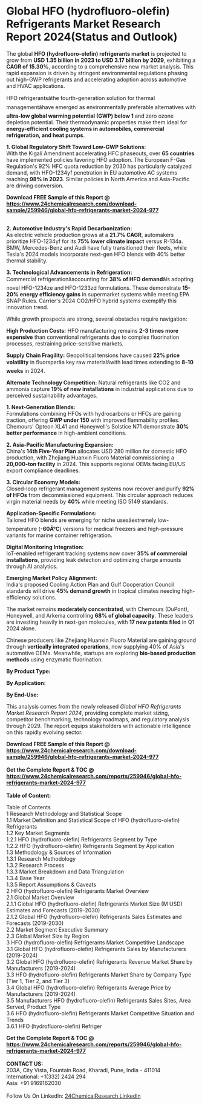 <h1>Global HFO (hydrofluoro-olefin) Refrigerants Market Research Report 2024(Status and Outlook)</h1><p>The global <strong>HFO (hydrofluoro-olefin) refrigerants market</strong> is projected to grow from <strong>USD 1.35 billion in 2023 to USD 3.17 billion by 2029</strong>, exhibiting a <strong>CAGR of 15.30%</strong>, according to a comprehensive new market analysis. This rapid expansion is driven by stringent environmental regulations phasing out high-GWP refrigerants and accelerating adoption across automotive and HVAC applications.</p><p>HFO refrigerantsâthe fourth-generation solution for thermal managementâhave emerged as environmentally preferable alternatives with <strong>ultra-low global warming potential (GWP) below 1</strong> and zero ozone depletion potential. Their thermodynamic properties make them ideal for <strong>energy-efficient cooling systems in automobiles, commercial refrigeration, and heat pumps</strong>.</p><p><strong>1. Global Regulatory Shift Toward Low-GWP Solutions:</strong><br>
With the Kigali Amendment accelerating HFC phaseouts, over <strong>65 countries</strong> have implemented policies favoring HFO adoption. The European F-Gas Regulation's 92% HFC quota reduction by 2030 has particularly catalyzed demand, with HFO-1234yf penetration in EU automotive AC systems reaching <strong>98% in 2023</strong>. Similar policies in North America and Asia-Pacific are driving conversion.</p><div><b>Download FREE Sample of this Report @ 
            <a href="https://www.24chemicalresearch.com/download-sample/259946/global-hfo-refrigerants-market-2024-977">
            https://www.24chemicalresearch.com/download-sample/259946/global-hfo-refrigerants-market-2024-977</a></b></div><br><p><strong>2. Automotive Industry's Rapid Decarbonization:</strong><br>
As electric vehicle production grows at a <strong>21.7% CAGR</strong>, automakers prioritize HFO-1234yf for its <strong>75% lower climate impact</strong> versus R-134a. BMW, Mercedes-Benz and Audi have fully transitioned their fleets, while Tesla's 2024 models incorporate next-gen HFO blends with 40% better thermal stability.</p><p><strong>3. Technological Advancements in Refrigeration:</strong><br>
Commercial refrigerationâaccounting for <strong>38% of HFO demand</strong>âis adopting novel HFO-1234ze and HFO-1233zd formulations. These demonstrate <strong>15-20% energy efficiency gains</strong> in supermarket systems while meeting EPA SNAP Rules. Carrier's 2024 CO2/HFO hybrid systems exemplify this innovation trend.</p><p>While growth prospects are strong, several obstacles require navigation:</p><p><strong>High Production Costs:</strong> HFO manufacturing remains <strong>2-3 times more expensive</strong> than conventional refrigerants due to complex fluorination processes, restraining price-sensitive markets.</p><p><strong>Supply Chain Fragility:</strong> Geopolitical tensions have caused <strong>22% price volatility</strong> in fluorsparâa key raw materialâwith lead times extending to <strong>8-10 weeks</strong> in 2024.</p><p><strong>Alternate Technology Competition:</strong> Natural refrigerants like CO2 and ammonia capture <strong>19% of new installations</strong> in industrial applications due to perceived sustainability advantages.</p><p><strong>1. Next-Generation Blends:</strong><br>
Formulations combining HFOs with hydrocarbons or HFCs are gaining traction, offering <strong>GWP under 150</strong> with improved flammability profiles. Chemours' Opteon XL41 and Honeywell's Solstice N71 demonstrate <strong>30% better performance</strong> in high-ambient conditions.</p><p><strong>2. Asia-Pacific Manufacturing Expansion:</strong><br>
China's <strong>14th Five-Year Plan</strong> allocates USD 280 million for domestic HFO production, with Zhejiang Huanxin Fluoro Material commissioning a <strong>20,000-ton facility</strong> in 2024. This supports regional OEMs facing EU/US export compliance deadlines.</p><p><strong>3. Circular Economy Models:</strong><br>
Closed-loop refrigerant management systems now recover and purify <strong>92% of HFOs</strong> from decommissioned equipment. This circular approach reduces virgin material needs by <strong>40%</strong> while meeting ISO 5149 standards.</p><p><strong>Application-Specific Formulations:</strong><br>
	Tailored HFO blends are emerging for niche usesâextremely low-temperature (<strong>-60Â°C</strong>) versions for medical freezers and high-pressure variants for marine container refrigeration.</p><p><strong>Digital Monitoring Integration:</strong><br>
	IoT-enabled refrigerant tracking systems now cover <strong>35% of commercial installations</strong>, providing leak detection and optimizing charge amounts through AI analytics.</p><p><strong>Emerging Market Policy Alignment:</strong><br>
	India's proposed Cooling Action Plan and Gulf Cooperation Council standards will drive <strong>45% demand growth</strong> in tropical climates needing high-efficiency solutions.</p><p>The market remains <strong>moderately concentrated</strong>, with Chemours (DuPont), Honeywell, and Arkema controlling <strong>68% of global capacity</strong>. These leaders are investing heavily in next-gen molecules, with <strong>17 new patents filed</strong> in Q1 2024 alone.</p><p>Chinese producers like Zhejiang Huanxin Fluoro Material are gaining ground through <strong>vertically integrated operations</strong>, now supplying 40% of Asia's automotive OEMs. Meanwhile, startups are exploring <strong>bio-based production methods</strong> using enzymatic fluorination.</p><p><strong>By Product Type:</strong></p><p><strong>By Application:</strong></p><p><strong>By End-Use:</strong></p><p>This analysis comes from the newly released <em>Global HFO Refrigerants Market Research Report 2024</em>, providing complete market sizing, competitor benchmarking, technology roadmaps, and regulatory analysis through 2029. The report equips stakeholders with actionable intelligence on this rapidly evolving sector.</p><div><b>Download FREE Sample of this Report @ 
            <a href="https://www.24chemicalresearch.com/download-sample/259946/global-hfo-refrigerants-market-2024-977">
            https://www.24chemicalresearch.com/download-sample/259946/global-hfo-refrigerants-market-2024-977</a></b></div><br><div><b>Get the Complete Report & TOC @ 
            <a href="https://www.24chemicalresearch.com/reports/259946/global-hfo-refrigerants-market-2024-977">
            https://www.24chemicalresearch.com/reports/259946/global-hfo-refrigerants-market-2024-977</a></b></div><br>
            <b>Table of Content:</b><p>Table of Contents<br />
1 Research Methodology and Statistical Scope<br />
1.1 Market Definition and Statistical Scope of HFO (hydrofluoro-olefin) Refrigerants<br />
1.2 Key Market Segments<br />
1.2.1 HFO (hydrofluoro-olefin) Refrigerants Segment by Type<br />
1.2.2 HFO (hydrofluoro-olefin) Refrigerants Segment by Application<br />
1.3 Methodology & Sources of Information<br />
1.3.1 Research Methodology<br />
1.3.2 Research Process<br />
1.3.3 Market Breakdown and Data Triangulation<br />
1.3.4 Base Year<br />
1.3.5 Report Assumptions & Caveats<br />
2 HFO (hydrofluoro-olefin) Refrigerants Market Overview<br />
2.1 Global Market Overview<br />
2.1.1 Global HFO (hydrofluoro-olefin) Refrigerants Market Size (M USD) Estimates and Forecasts (2019-2030)<br />
2.1.2 Global HFO (hydrofluoro-olefin) Refrigerants Sales Estimates and Forecasts (2019-2030)<br />
2.2 Market Segment Executive Summary<br />
2.3 Global Market Size by Region<br />
3 HFO (hydrofluoro-olefin) Refrigerants Market Competitive Landscape<br />
3.1 Global HFO (hydrofluoro-olefin) Refrigerants Sales by Manufacturers (2019-2024)<br />
3.2 Global HFO (hydrofluoro-olefin) Refrigerants Revenue Market Share by Manufacturers (2019-2024)<br />
3.3 HFO (hydrofluoro-olefin) Refrigerants Market Share by Company Type (Tier 1, Tier 2, and Tier 3)<br />
3.4 Global HFO (hydrofluoro-olefin) Refrigerants Average Price by Manufacturers (2019-2024)<br />
3.5 Manufacturers HFO (hydrofluoro-olefin) Refrigerants Sales Sites, Area Served, Product Type<br />
3.6 HFO (hydrofluoro-olefin) Refrigerants Market Competitive Situation and Trends<br />
3.6.1 HFO (hydrofluoro-olefin) Refriger</p><div><b>Get the Complete Report & TOC @ 
            <a href="https://www.24chemicalresearch.com/reports/259946/global-hfo-refrigerants-market-2024-977">
            https://www.24chemicalresearch.com/reports/259946/global-hfo-refrigerants-market-2024-977</a></b></div><br><b>CONTACT US:</b><br>
            203A, City Vista, Fountain Road, Kharadi, Pune, India - 411014<br>
            International: +1(332) 2424 294<br>
            Asia: +91 9169162030 <br><br>
            Follow Us On LinkedIn: <a href="https://www.linkedin.com/company/24chemicalresearch/">24ChemicalResearch LinkedIn</a>